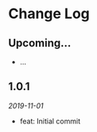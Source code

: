 # Change Log

## Upcoming...

- ... <!-- Add new lines here. Version number will be decided later -->

## 1.0.1

_2019-11-01_

- feat: Initial commit
